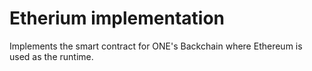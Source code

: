 # Etherium implementation

Implements the smart contract for ONE's Backchain
where Ethereum is used as the runtime.
